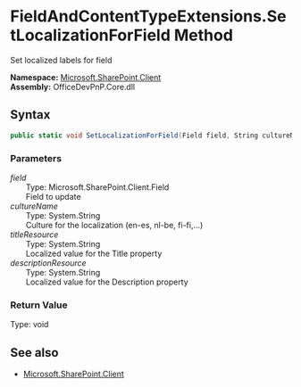 # FieldAndContentTypeExtensions.SetLocalizationForField Method  
Set localized labels for field  

**Namespace:** [Microsoft.SharePoint.Client](Microsoft.SharePoint.Client.md)  
**Assembly:** OfficeDevPnP.Core.dll  
## Syntax
```C#
public static void SetLocalizationForField(Field field, String cultureName, String titleResource, String descriptionResource)
```
### Parameters
*field*  
&emsp;&emsp;Type: Microsoft.SharePoint.Client.Field  
&emsp;&emsp;Field to update  
*cultureName*  
&emsp;&emsp;Type: System.String  
&emsp;&emsp;Culture for the localization (en-es, nl-be, fi-fi,...)  
*titleResource*  
&emsp;&emsp;Type: System.String  
&emsp;&emsp;Localized value for the Title property  
*descriptionResource*  
&emsp;&emsp;Type: System.String  
&emsp;&emsp;Localized value for the Description property  
### Return Value
Type: void  

## See also
- [Microsoft.SharePoint.Client](Microsoft.SharePoint.Client.md)
